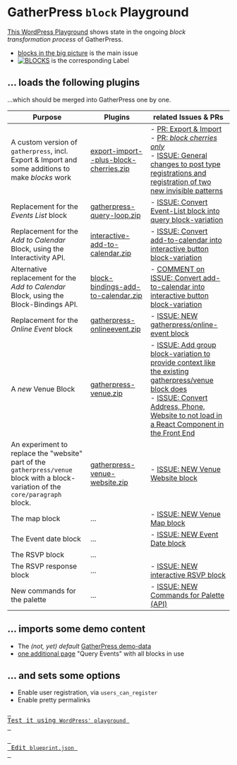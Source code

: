 # GatherPress `block` Playground

[This WordPress Playground](https://playground.wordpress.net/?blueprint-url=https://raw.githubusercontent.com/carstingaxion/gatherpress-block-playground/main/blueprint.json) shows state in the ongoing *block transformation process* of GatherPress. 

- [blocks in the big picture](https://github.com/GatherPress/gatherpress/issues/626) is the main issue
- [![BLOCKS](https://img.shields.io/badge/blocks-%23135545)](https://github.com/GatherPress/gatherpress/issues?q=is%3Aissue+is%3Aopen+label%3Ablocks) is the corresponding Label

## ... loads the following plugins

...which should be merged into GatherPress one by one.


| Purpose | Plugins | related Issues & PRs |
|--------|--------|--------|
| A custom version of `gatherpress`, incl. Export & Import and some additions to make *blocks* work | [export-import--plus-block-cherries.zip](https://github.com/carstingaxion/gatherpress/archive/refs/heads/export-import--plus-block-cherries.zip) | - [PR: Export & Import](https://github.com/GatherPress/gatherpress/pull/655)<br/>- [PR: *block cherries only*](https://github.com/carstingaxion/gatherpress/pull/25)<br/>- [ISSUE: General changes to post type registrations and registration of two new invisible patterns](https://github.com/GatherPress/gatherpress/issues/628) |
| Replacement for the *Events List* block | [gatherpress-query-loop.zip](https://github.com/carstingaxion/additional-advanced-query-loops/archive/refs/heads/gatherpress-query-loop.zip) |- [ISSUE: Convert Event-List block into query block-variation](https://github.com/GatherPress/gatherpress/issues/599) |
| Replacement for the *Add to Calendar* Block, using the Interactivity API. | [interactive-add-to-calendar.zip](https://github.com/carstingaxion/gatherpress-add-to-calendar/archive/refs/heads/interactivity-api.zip) |- [ISSUE: Convert add-to-calendar into interactive button block-variation](https://github.com/GatherPress/gatherpress/issues/606) |
| Alternative replacement for the *Add to Calendar* Block, using the Block-Bindings API. | [block-bindings-add-to-calendar.zip](https://github.com/carstingaxion/gatherpress-add-to-calendar/archive/refs/heads/block-bindings.zip) |- [COMMENT on ISSUE: Convert add-to-calendar into interactive button block-variation](https://github.com/GatherPress/gatherpress/issues/606#issuecomment-2185484883) |
| Replacement for the *Online Event* block | [gatherpress-onlineevent.zip](https://github.com/carstingaxion/gatherpress-onlineevent-or-venue-block/archive/refs/heads/main.zip) |- [ISSUE: NEW gatherpress/online-event block](https://github.com/GatherPress/gatherpress/issues/690) |
| A *new* Venue Block | [gatherpress-venue.zip](https://github.com/carstingaxion/gatherpress-venue/archive/refs/heads/main.zip) |- [ISSUE: Add group block-variation to provide context like the existing gatherpress/venue block does](https://github.com/GatherPress/gatherpress/issues/629)<br/>- [ISSUE: Convert Address, Phone, Website to not load in a React Component in the Front End](https://github.com/GatherPress/gatherpress/issues/562) |
| An experiment to replace the "website" part of the `gatherpress/venue` block with a block-variation of the `core/paragraph` block. | [gatherpress-venue-website.zip](https://github.com/carstingaxion/gatherpress-venue-website/archive/refs/heads/main.zip) |- [ISSUE: NEW Venue Website block](https://github.com/GatherPress/gatherpress/issues/638) | 
| The map block | ... |- [ISSUE: NEW Venue Map block](https://github.com/GatherPress/gatherpress/issues/639) |
| The Event date block | ... |- [ISSUE: NEW Event Date block](https://github.com/GatherPress/gatherpress/issues/684) |
| The RSVP block | ... | |
| The RSVP response block | ... |- [ISSUE: NEW interactive RSVP block](https://github.com/GatherPress/gatherpress/issues/691) |
| New commands for the palette | ... |- [ISSUE: NEW Commands for Palette (API)](https://github.com/GatherPress/gatherpress/issues/735) |


## ... imports some demo content

- The *(not, yet) default* [GatherPress demo-data](https://github.com/carstingaxion/gatherpress-demo-data)
- [one additional page](/gatherpress.block-demo.xml) "Query Events" with all blocks in use

## ... and sets some options

- Enable user registration, via `users_can_register`
- Enable pretty permalinks


[<kbd> <br>Test it using <code>WordPress' playground</code> <br> </kbd>](https://playground.wordpress.net/?mode=seamless&blueprint-url=https://raw.githubusercontent.com/carstingaxion/gatherpress-block-playground/main/blueprint.json)

[<kbd> <br> Edit <code>blueprint.json</code> <br> </kbd>](https://playground.wordpress.net/builder/builder.html?blueprint-url=https://raw.githubusercontent.com/carstingaxion/gatherpress-block-playground/main/blueprint.json)